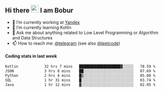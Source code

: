 ## Hi there <img src="https://media.giphy.com/media/hvRJCLFzcasrR4ia7z/giphy.gif" width="25px" height="25px"> I am Bobur

- 💼 I’m currently working at [Yandex](https://yandex.ru/)
- 🌱 I’m currently learning Kotlin
- 💬 Ask me about anything related to Low Level Programming or Algorithm and Data Structures
- 📫 How to reach me: [@telegram](https://t.me/octoant) (see also [@leetcode](https://leetcode.com/octoant/))    

#### Coding stats in last week

<!--START_SECTION:waka-->

```txt
Kotlin            32 hrs 7 mins   ███████████████████▓░░░░░   78.59 %
JSON              3 hrs 8 mins    ██░░░░░░░░░░░░░░░░░░░░░░░   07.69 %
Python            2 hrs 4 mins    █▒░░░░░░░░░░░░░░░░░░░░░░░   05.08 %
SQL               1 hr 31 mins    █░░░░░░░░░░░░░░░░░░░░░░░░   03.74 %
Java              1 hr 12 mins    ▓░░░░░░░░░░░░░░░░░░░░░░░░   02.95 %
```

<!--END_SECTION:waka-->

